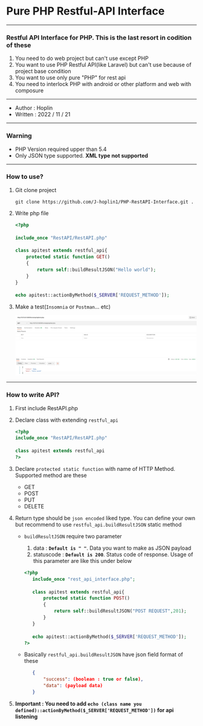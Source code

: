 Pure PHP Restful-API Interface
===
***
### Restful API Interface for PHP. This is the last resort in codition of these

1. You need to do web project but can't use except PHP
2. You want to use PHP Restful API(like Laravel) but can't use because of project base condition
3. You want to use only pure "PHP" for rest api
4. You need to interlock PHP with android or other platform and web with composure
***
- Author : Hoplin
- Written : 2022 / 11 / 21
***
### Warning
- PHP Version required upper than 5.4
- Only JSON type supported. **XML type not supported**
***
### How to use?
1. Git clone project
    ```shell
    git clone https://github.com/J-hoplin1/PHP-RestAPI-Interface.git .
    ```

2. Write php file
    ```php
    <?php
    
    include_once "RestAPI/RestAPI.php"
    
    class apitest extends restful_api{
        protected static function GET()
        {
            return self::buildResultJSON("Hello world");
        }
    }
    
    echo apitest::actionByMethod($_SERVER['REQUEST_METHOD']);
    ```
3. Make a test(`Insomnia` or `Postman`... etc)

   ![img.png](img/img.png)
***
### How to write API?

1. First include RestAPI.php
2. Declare class with extending `restful_api`

    ```php
    <?php
    include_once "RestAPI/RestAPI.php"
    
    class apitest extends restful_api
    ?>
    ```

3. Declare `protected static function` with name of HTTP Method. Supported method are these

   - GET
   - POST
   - PUT
   - DELETE

4. Return type should be `json encoded` liked type. You can define your own but recommend to use `restful_api.buildResultJSON` static method
   - `buildResultJSON` require two parameter
     1. data : **`Default is " "`**. Data you want to make as JSON payload
     2. statuscode : **`Default is 200`**. Status code of response. Usage of this parameter are like this under below
     
     ```php
     <?php
        include_once "rest_api_interface.php";

        class apitest extends restful_api{
            protected static function POST()
            {
                return self::buildResultJSON("POST REQUEST",201);
            }
        }

        echo apitest::actionByMethod($_SERVER['REQUEST_METHOD']);
     ?>
     ```

   - Basically `restful_api.buildResultJSON` have json field format of these
     ```json
        {
            "success": (boolean : true or false),
            "data": (payload data)
        }
     ```

5. **Important : You need to add `echo (class name you defined)::actionByMethod($_SERVER['REQUEST_METHOD'])` for api listening**
